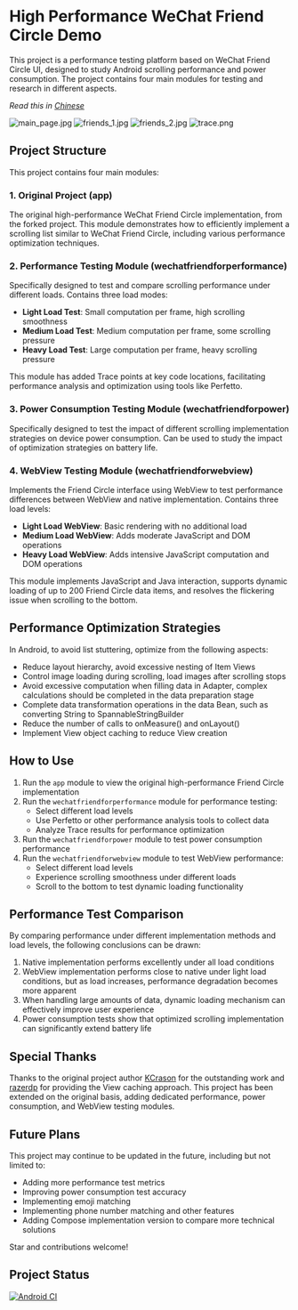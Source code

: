 # High Performance WeChat Friend Circle Demo

This project is a performance testing platform based on WeChat Friend Circle UI, designed to study Android scrolling performance and power consumption. The project contains four main modules for testing and research in different aspects.

*Read this in [Chinese](README.md)*

![main_page.jpg](pic/main_page.jpg)
![friends_1.jpg](pic/friends_1.jpg)
![friends_2.jpg](pic/friends_2.jpg)
![trace.png](pic/trace.png)

## Project Structure

This project contains four main modules:

### 1. Original Project (app)

The original high-performance WeChat Friend Circle implementation, from the forked project. This module demonstrates how to efficiently implement a scrolling list similar to WeChat Friend Circle, including various performance optimization techniques.

### 2. Performance Testing Module (wechatfriendforperformance)

Specifically designed to test and compare scrolling performance under different loads. Contains three load modes:

- **Light Load Test**: Small computation per frame, high scrolling smoothness
- **Medium Load Test**: Medium computation per frame, some scrolling pressure
- **Heavy Load Test**: Large computation per frame, heavy scrolling pressure

This module has added Trace points at key code locations, facilitating performance analysis and optimization using tools like Perfetto.

### 3. Power Consumption Testing Module (wechatfriendforpower)

Specifically designed to test the impact of different scrolling implementation strategies on device power consumption. Can be used to study the impact of optimization strategies on battery life.

### 4. WebView Testing Module (wechatfriendforwebview)

Implements the Friend Circle interface using WebView to test performance differences between WebView and native implementation. Contains three load levels:

- **Light Load WebView**: Basic rendering with no additional load
- **Medium Load WebView**: Adds moderate JavaScript and DOM operations
- **Heavy Load WebView**: Adds intensive JavaScript computation and DOM operations

This module implements JavaScript and Java interaction, supports dynamic loading of up to 200 Friend Circle data items, and resolves the flickering issue when scrolling to the bottom.

## Performance Optimization Strategies

In Android, to avoid list stuttering, optimize from the following aspects:

- Reduce layout hierarchy, avoid excessive nesting of Item Views
- Control image loading during scrolling, load images after scrolling stops
- Avoid excessive computation when filling data in Adapter, complex calculations should be completed in the data preparation stage
- Complete data transformation operations in the data Bean, such as converting String to SpannableStringBuilder
- Reduce the number of calls to onMeasure() and onLayout()
- Implement View object caching to reduce View creation

## How to Use

1. Run the `app` module to view the original high-performance Friend Circle implementation
2. Run the `wechatfriendforperformance` module for performance testing:
   - Select different load levels
   - Use Perfetto or other performance analysis tools to collect data
   - Analyze Trace results for performance optimization
3. Run the `wechatfriendforpower` module to test power consumption performance
4. Run the `wechatfriendforwebview` module to test WebView performance:
   - Select different load levels
   - Experience scrolling smoothness under different loads
   - Scroll to the bottom to test dynamic loading functionality

## Performance Test Comparison

By comparing performance under different implementation methods and load levels, the following conclusions can be drawn:

1. Native implementation performs excellently under all load conditions
2. WebView implementation performs close to native under light load conditions, but as load increases, performance degradation becomes more apparent
3. When handling large amounts of data, dynamic loading mechanism can effectively improve user experience
4. Power consumption tests show that optimized scrolling implementation can significantly extend battery life

## Special Thanks

Thanks to the original project author [KCrason](https://github.com/KCrason) for the outstanding work and [razerdp](https://github.com/razerdp) for providing the View caching approach. This project has been extended on the original basis, adding dedicated performance, power consumption, and WebView testing modules.

## Future Plans

This project may continue to be updated in the future, including but not limited to:
- Adding more performance test metrics
- Improving power consumption test accuracy
- Implementing emoji matching
- Implementing phone number matching and other features
- Adding Compose implementation version to compare more technical solutions

Star and contributions welcome!

## Project Status

[![Android CI](https://github.com/Gracker/HighPerformanceFriendsCircle/actions/workflows/android.yml/badge.svg)](https://github.com/Gracker/HighPerformanceFriendsCircle/actions/workflows/android.yml) 